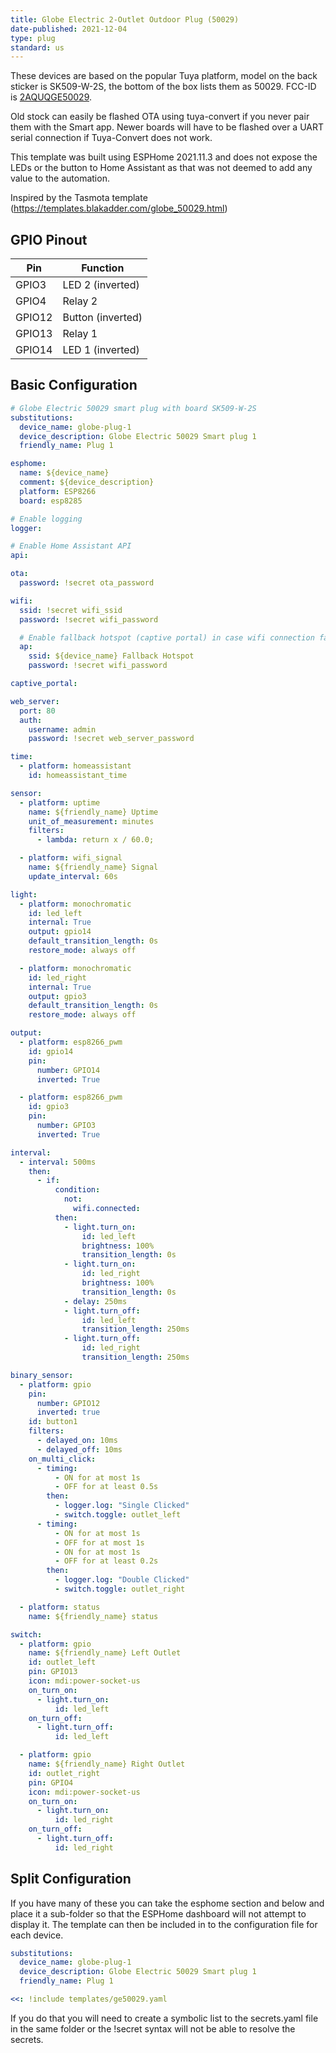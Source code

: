```yaml
---
title: Globe Electric 2-Outlet Outdoor Plug (50029)
date-published: 2021-12-04
type: plug
standard: us
---
```


These devices are based on the popular Tuya platform, model on the back sticker is SK509-W-2S, the bottom of the box lists them as 50029. FCC-ID is [2AQUQGE50029](https://fccid.io/2AQUQGE50029).

Old stock can easily be flashed OTA using tuya-convert if you never pair them with the Smart app. Newer boards will have to be flashed over a UART serial connection if Tuya-Convert does not work.

This template was built using ESPHome 2021.11.3 and does not expose the LEDs or the button to Home Assistant as that was not deemed to add any value to the automation.

Inspired by the Tasmota template (https://templates.blakadder.com/globe_50029.html)

## GPIO Pinout

| Pin    | Function          |
| ------ | ----------------- |
| GPIO3  | LED 2 (inverted)  |
| GPIO4  | Relay 2           |
| GPIO12 | Button (inverted) |
| GPIO13 | Relay 1           |
| GPIO14 | LED 1 (inverted)  |

## Basic Configuration

```yaml
# Globe Electric 50029 smart plug with board SK509-W-2S
substitutions:
  device_name: globe-plug-1
  device_description: Globe Electric 50029 Smart plug 1
  friendly_name: Plug 1

esphome:
  name: ${device_name}
  comment: ${device_description}
  platform: ESP8266
  board: esp8285

# Enable logging
logger:

# Enable Home Assistant API
api:

ota:
  password: !secret ota_password

wifi:
  ssid: !secret wifi_ssid
  password: !secret wifi_password

  # Enable fallback hotspot (captive portal) in case wifi connection fails
  ap:
    ssid: ${device_name} Fallback Hotspot
    password: !secret wifi_password

captive_portal:

web_server:
  port: 80
  auth:
    username: admin
    password: !secret web_server_password

time:
  - platform: homeassistant
    id: homeassistant_time

sensor:
  - platform: uptime
    name: ${friendly_name} Uptime
    unit_of_measurement: minutes
    filters:
      - lambda: return x / 60.0;

  - platform: wifi_signal
    name: ${friendly_name} Signal
    update_interval: 60s

light:
  - platform: monochromatic
    id: led_left
    internal: True
    output: gpio14
    default_transition_length: 0s
    restore_mode: always off

  - platform: monochromatic
    id: led_right
    internal: True
    output: gpio3
    default_transition_length: 0s
    restore_mode: always off

output:
  - platform: esp8266_pwm
    id: gpio14
    pin:
      number: GPIO14
      inverted: True

  - platform: esp8266_pwm
    id: gpio3
    pin:
      number: GPIO3
      inverted: True

interval:
  - interval: 500ms
    then:
      - if:
          condition:
            not:
              wifi.connected:
          then:
            - light.turn_on:
                id: led_left
                brightness: 100%
                transition_length: 0s
            - light.turn_on:
                id: led_right
                brightness: 100%
                transition_length: 0s
            - delay: 250ms
            - light.turn_off:
                id: led_left
                transition_length: 250ms
            - light.turn_off:
                id: led_right
                transition_length: 250ms

binary_sensor:
  - platform: gpio
    pin:
      number: GPIO12
      inverted: true
    id: button1
    filters:
      - delayed_on: 10ms
      - delayed_off: 10ms
    on_multi_click:
      - timing:
          - ON for at most 1s
          - OFF for at least 0.5s
        then:
          - logger.log: "Single Clicked"
          - switch.toggle: outlet_left
      - timing:
          - ON for at most 1s
          - OFF for at most 1s
          - ON for at most 1s
          - OFF for at least 0.2s
        then:
          - logger.log: "Double Clicked"
          - switch.toggle: outlet_right

  - platform: status
    name: ${friendly_name} status

switch:
  - platform: gpio
    name: ${friendly_name} Left Outlet
    id: outlet_left
    pin: GPIO13
    icon: mdi:power-socket-us
    on_turn_on:
      - light.turn_on:
          id: led_left
    on_turn_off:
      - light.turn_off:
          id: led_left

  - platform: gpio
    name: ${friendly_name} Right Outlet
    id: outlet_right
    pin: GPIO4
    icon: mdi:power-socket-us
    on_turn_on:
      - light.turn_on:
          id: led_right
    on_turn_off:
      - light.turn_off:
          id: led_right
```

## Split Configuration

If you have many of these you can take the esphome section and below and place it a sub-folder so that the ESPHome dashboard will not attempt to display it. The template can then be included in to the configuration file for each device.

```yaml
substitutions:
  device_name: globe-plug-1
  device_description: Globe Electric 50029 Smart plug 1
  friendly_name: Plug 1

<<: !include templates/ge50029.yaml
```

If you do that you will need to create a symbolic list to the secrets.yaml file in the same folder or the !secret syntax will not be able to resolve the secrets.
